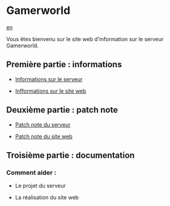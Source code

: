 # Gamerworld                    
[en](https://101dal.github.io/mysite.github.io)

Vous êtes bienvenu sur le site web d'information sur le serveur Gamerworld.

## Première partie : informations

 - [Informations sur le serveur](./infos/serverinfo)

 - [Infformations sur le site web](./infos/websiteinfo)

## Deuxième partie : patch note

 - [Patch note du serveur](./patch/serverpatch)

 - [Patch note du site web](./patch/webpatch)

## Troisième partie : documentation

### Comment aider :
 - Le projet du serveur

 - La réalisation du site web
